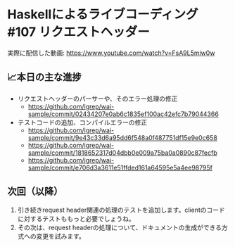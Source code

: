 # Haskellによるライブコーディング #107 リクエストヘッダー

実際に配信した動画: <https://www.youtube.com/watch?v=FsA9L5miw0w>

## 📈本日の主な進捗

- リクエストヘッダーのパーサーや、そのエラー処理の修正
    - <https://github.com/igrep/wai-sample/commit/02434207e0ab6c1835ef100ac42efc7b79044366>
- テストコードの追加、コンパイルエラーの修正
    - <https://github.com/igrep/wai-sample/commit/9e43c33d6a95dd6f548a0f487751df15e9e0c658>
    - <https://github.com/igrep/wai-sample/commit/1818652317d04dbb0e009a75ba0a0890c87fecfb>
    - <https://github.com/igrep/wai-sample/commit/e706d3a3611e51ffded161a64595e5a4ee98795f>

## 次回（以降）

1. 引き続きrequest header関連の処理のテストを追加します。clientのコードに対するテストももっと必要でしょうね。
1. その次は、request headerの処理について、ドキュメントの生成ができる方式への変更を試みます。
